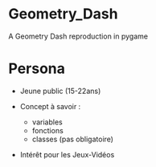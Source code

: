 # Geometry_Dash
A Geometry Dash reproduction in pygame

# Persona
- Jeune public (15-22ans)

- Concept à savoir :

    - variables
    - fonctions
    - classes (pas obligatoire)

- Intérêt pour les Jeux-Vidéos
